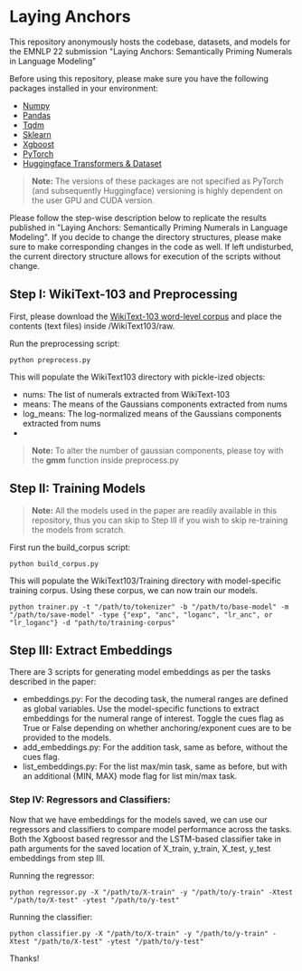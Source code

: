 # Laying Anchors
This repository anonymously hosts the codebase, datasets, and models for the EMNLP 22 submission "Laying Anchors: Semantically Priming Numerals in Language Modeling" 

Before using this repository, please make sure you have the following packages installed in your environment:
- [Numpy](https://numpy.org/)
- [Pandas](https://pandas.pydata.org/)
- [Tqdm](https://github.com/tqdm/tqdm)
- [Sklearn](https://scikit-learn.org/)
- [Xgboost](https://xgboost.readthedocs.io/)
- [PyTorch](https://pytorch.org/)
- [Huggingface Transformers & Dataset](https://huggingface.co/)

> **Note:** The versions of these packages are not specified as PyTorch (and subsequently Huggingface) versioning is highly dependent on the user GPU and CUDA version.

Please follow the step-wise description below to replicate the results published in "Laying Anchors: Semantically Priming Numerals in Language Modeling". If you decide to change the directory structures, please make sure to make corresponding changes in the code as well. If left undisturbed, the current directory structure allows for execution of the scripts without change.

## Step I: WikiText-103 and Preprocessing

First, please download the [WikiText-103 word-level corpus](https://www.salesforce.com/products/einstein/ai-research/the-wikitext-dependency-language-modeling-dataset/) and place the contents (text files) inside /WikiText103/raw.

Run the preprocessing script:
```
python preprocess.py
```

This will populate the WikiText103 directory with pickle-ized objects:
- nums: The list of numerals extracted from WikiText-103
- means: The means of the Gaussians components extracted from nums
- log_means: The log-normalized means of the Gaussians components extracted from nums
- 
> **Note:** To alter the number of gaussian components, please toy with the **gmm** function inside preprocess.py

## Step II: Training Models

> **Note:** All the models used in the paper are readily available in this repository, thus you can skip to Step III if you wish to skip re-training the models from scratch. 

First run the build_corpus script:
```
python build_corpus.py
```
This will populate the WikiText103/Training directory with model-specific training corpus. Using these corpus, we can now train our models.
```
python trainer.py -t "/path/to/tokenizer" -b "/path/to/base-model" -m "/path/to/save-model" -type {"exp", "anc", "loganc", "lr_anc", or "lr_loganc"} -d "path/to/training-corpus" 
```

## Step III: Extract Embeddings

There are 3 scripts for generating model embeddings as per the tasks described in the paper:
- embeddings.py: For the decoding task, the numeral ranges are defined as global variables. Use the model-specific functions to extract embeddings for the numeral range of interest. Toggle the cues flag as True or False depending on whether anchoring/exponent cues are to be provided to the models.
- add_embeddings.py: For the addition task, same as before, without the cues flag.
- list_embeddings.py: For the list max/min task, same as before, but with an additional {MIN, MAX} mode flag for list min/max task.

### Step IV: Regressors and Classifiers:

Now that we have embeddings for the models saved, we can use our regressors and classifiers to compare model performance across the tasks. Both the Xgboost based regressor and the LSTM-based classifier take in path arguments for the saved location of X_train, y_train, X_test, y_test embeddings from step III.

Running the regressor:
```
python regressor.py -X "/path/to/X-train" -y "/path/to/y-train" -Xtest "/path/to/X-test" -ytest "/path/to/y-test"
```

Running the classifier:
```
python classifier.py -X "/path/to/X-train" -y "/path/to/y-train" -Xtest "/path/to/X-test" -ytest "/path/to/y-test"
```

Thanks!
